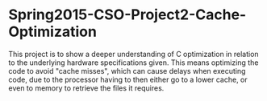# Spring2015-CSO-Project2-Cache-Optimization
This project is to show a deeper understanding of C optimization in relation to the underlying hardware specifications given.
This means optimizing the code to avoid "cache misses", which can cause delays when executing code,
due to the processor having to then either go to a lower cache, or even to memory to retrieve the files it requires.
